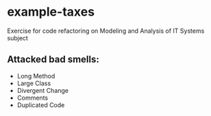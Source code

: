 # example-taxes
Exercise for code refactoring on Modeling and Analysis of IT Systems subject

## Attacked bad smells:
* Long Method
* Large Class
* Divergent Change
* Comments
* Duplicated Code